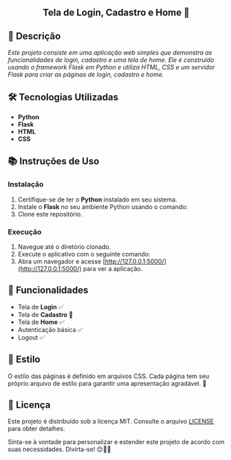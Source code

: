 <h2 align="center"> Tela de Login, Cadastro e Home 🚀 </h2>

## 📄 Descrição

<em>Este projeto consiste em uma aplicação web simples que demonstra as funcionalidades de login, cadastro e uma tela de home. Ele é construído usando o framework Flask em Python e utiliza HTML, CSS e um servidor Flask para criar as páginas de login, cadastro e home.</em>

## 🛠️ Tecnologias Utilizadas

- **Python**
- **Flask**
- **HTML**
- **CSS**

## 📚 Instruções de Uso

### Instalação

1. Certifique-se de ter o **Python** instalado em seu sistema.
2. Instale o **Flask** no seu ambiente Python usando o comando:
3. Clone este repositório.

### Execução

1. Navegue até o diretório clonado.
2. Execute o aplicativo com o seguinte comando:
3. Abra um navegador e acesse [http://127.0.0.1:5000/](http://127.0.0.1:5000/) para ver a aplicação.

## 🚀 Funcionalidades

- Tela de **Login** ✅
- Tela de **Cadastro** 🚫
- Tela de **Home** ✅
- Autenticação básica ✅
- Logout ✅

## 🎨 Estilo

O estilo das páginas é definido em arquivos CSS. Cada página tem seu próprio arquivo de estilo para garantir uma apresentação agradável. 👗

## 📜 Licença

Este projeto é distribuído sob a licença MIT. Consulte o arquivo [LICENSE](LICENSE) para obter detalhes.

Sinta-se à vontade para personalizar e estender este projeto de acordo com suas necessidades. Divirta-se! 😊🚀🔐


